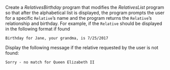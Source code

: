 Create a _RelativesBirthday_ program that modifies the _RelativesList_ program
so that after the alphabetical list is displayed, the program prompts the user for a
specific `Relative`’s name and the program returns the `Relative`’s relationship
and birthday. For example, if the `Relative` should be displayed in the following format if found

```
Birthday for Jane, your grandma, is 7/25/2017
```

Display the following message if the relative requested by the user is not found:

```
Sorry - no match for Queen Elizabeth II
```
